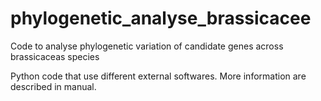 # phylogenetic_analyse_brassicacee
Code to analyse phylogenetic variation of candidate genes across brassicaceas species

Python code that use different external softwares. 
More information are described in manual.
